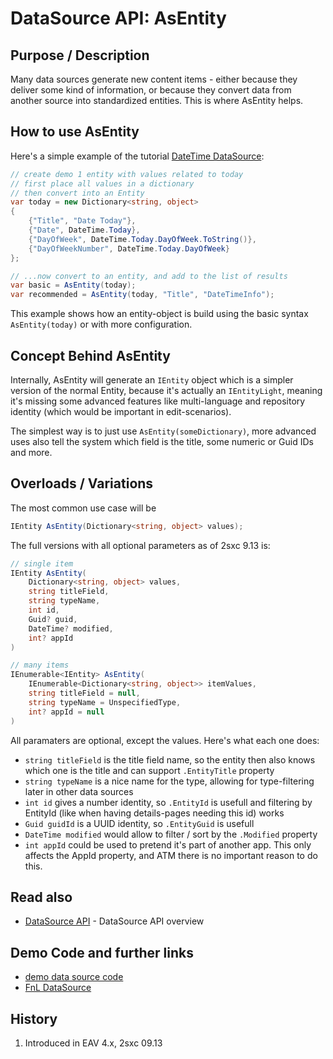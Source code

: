 # DataSource API: AsEntity

## Purpose / Description
Many data sources generate new content items - either because they deliver some kind of information, or because they convert data from another source into standardized entities. This is where AsEntity helps. 

## How to use AsEntity
Here's a simple example of the tutorial [DateTime DataSource](https://github.com/2sic/2sxc-eav-tutorial-custom-datasource/): 

```c#
// create demo 1 entity with values related to today
// first place all values in a dictionary 
// then convert into an Entity
var today = new Dictionary<string, object>
{
    {"Title", "Date Today"},
    {"Date", DateTime.Today},
    {"DayOfWeek", DateTime.Today.DayOfWeek.ToString()},
    {"DayOfWeekNumber", DateTime.Today.DayOfWeek}
};

// ...now convert to an entity, and add to the list of results
var basic = AsEntity(today); 
var recommended = AsEntity(today, "Title", "DateTimeInfo"); 

```

This example shows how an entity-object is build using the basic syntax `AsEntity(today)` or with more configuration. 

## Concept Behind AsEntity
Internally, AsEntity will generate an `IEntity` object which is a simpler version of the normal Entity, because it's actually an `IEntityLight`, meaning it's missing some advanced features like multi-language and repository identity (which would be important in edit-scenarios). 

The simplest way is to just use `AsEntity(someDictionary)`, more advanced uses also tell the system which field is the title, some numeric or Guid IDs and more. 


## Overloads / Variations


The most common use case will be

```c#
IEntity AsEntity(Dictionary<string, object> values);
```

The full versions with all optional parameters as of 2sxc 9.13 is:


```c#
// single item
IEntity AsEntity(
    Dictionary<string, object> values,
    string titleField,
    string typeName,
    int id,
    Guid? guid,
    DateTime? modified,
    int? appId
)

// many items
IEnumerable<IEntity> AsEntity(
    IEnumerable<Dictionary<string, object>> itemValues,
    string titleField = null,
    string typeName = UnspecifiedType,
    int? appId = null
)

```
All paramaters are optional, except the values. Here's what each one does:

* `string titleField` is the title field name, so the entity then also knows which one is the title and can support `.EntityTitle` property
* `string typeName` is a nice name for the type, allowing for type-filtering later in other data sources
* `int id` gives a number identity, so `.EntityId` is usefull and filtering by EntityId (like when having details-pages needing this id) works
* `Guid guidId` is a UUID identity, so `.EntityGuid` is usefull
* `DateTime modified` would allow to filter / sort by the `.Modified` property
* `int appId` could be used to pretend it's part of another app. This only affects the AppId property, and ATM there is no important reason to do this. 


## Read also

* [DataSource API](dotnet-datasource-api) - DataSource API overview

## Demo Code and further links

* [demo data source code](https://github.com/2sic/2sxc-eav-tutorial-custom-datasource)
* [FnL DataSource](https://github.com/2sic/dnn-datasource-form-and-list)

## History

1. Introduced in EAV 4.x, 2sxc 09.13
